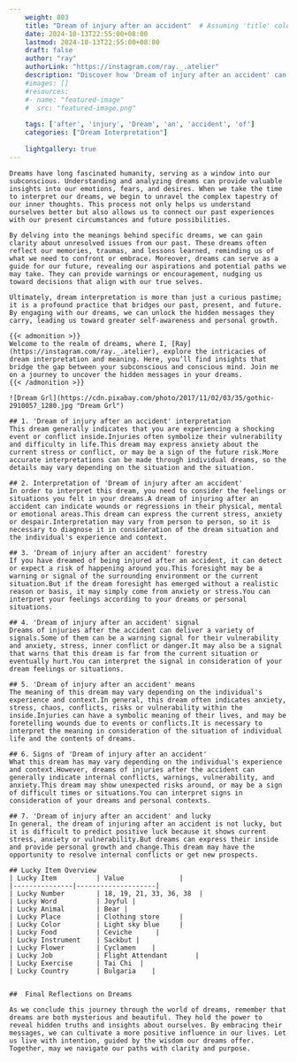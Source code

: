```yaml
---
    weight: 803
    title: "Dream of injury after an accident"  # Assuming 'title' column exists
    date: 2024-10-13T22:55:00+08:00
    lastmod: 2024-10-13T22:55:00+08:00
    draft: false
    author: "ray"
    authorLink: "https://instagram.com/ray._.atelier"
    description: "Discover how 'Dream of injury after an accident' can interpret your future and uncover its significant meanings in your life."
    #images: []
    #resources:
    #- name: "featured-image"
    #  src: "featured-image.png"
    
    tags: ['after', 'injury', 'Dream', 'an', 'accident', 'of']
    categories: ["Dream Interpretation"]
    
    lightgallery: true
---
```

    
    Dreams have long fascinated humanity, serving as a window into our subconscious. Understanding and analyzing dreams can provide valuable insights into our emotions, fears, and desires. When we take the time to interpret our dreams, we begin to unravel the complex tapestry of our inner thoughts. This process not only helps us understand ourselves better but also allows us to connect our past experiences with our present circumstances and future possibilities.
    
    By delving into the meanings behind specific dreams, we can gain clarity about unresolved issues from our past. These dreams often reflect our memories, traumas, and lessons learned, reminding us of what we need to confront or embrace. Moreover, dreams can serve as a guide for our future, revealing our aspirations and potential paths we may take. They can provide warnings or encouragement, nudging us toward decisions that align with our true selves.
    
    Ultimately, dream interpretation is more than just a curious pastime; it is a profound practice that bridges our past, present, and future. By engaging with our dreams, we can unlock the hidden messages they carry, leading us toward greater self-awareness and personal growth.
    
    {{< admonition >}}
    Welcome to the realm of dreams, where I, [Ray](https://instagram.com/ray._.atelier), explore the intricacies of dream interpretation and meaning. Here, you’ll find insights that bridge the gap between your subconscious and conscious mind. Join me on a journey to uncover the hidden messages in your dreams.
    {{< /admonition >}}
    
    ![Dream Grl](https://cdn.pixabay.com/photo/2017/11/02/03/35/gothic-2910057_1280.jpg "Dream Grl")
    
    ## 1. 'Dream of injury after an accident' interpretation
    This dream generally indicates that you are experiencing a shocking event or conflict inside.Injuries often symbolize their vulnerability and difficulty in life.This dream may express anxiety about the current stress or conflict, or may be a sign of the future risk.More accurate interpretations can be made through individual dreams, so the details may vary depending on the situation and the situation.
    
    ## 2. Interpretation of 'Dream of injury after an accident'
    In order to interpret this dream, you need to consider the feelings or situations you felt in your dreams.A dream of injuring after an accident can indicate wounds or regressions in their physical, mental or emotional areas.This dream can express the current stress, anxiety or despair.Interpretation may vary from person to person, so it is necessary to diagnose it in consideration of the dream situation and the individual's experience and context.
    
    ## 3. 'Dream of injury after an accident' forestry
    If you have dreamed of being injured after an accident, it can detect or expect a risk of happening around you.This foresight may be a warning or signal of the surrounding environment or the current situation.But if the dream foresight has emerged without a realistic reason or basis, it may simply come from anxiety or stress.You can interpret your feelings according to your dreams or personal situations.
    
    ## 4. 'Dream of injury after an accident' signal
    Dreams of injuries after the accident can deliver a variety of signals.Some of them can be a warning signal for their vulnerability and anxiety, stress, inner conflict or danger.It may also be a signal that warns that this dream is far from the current situation or eventually hurt.You can interpret the signal in consideration of your dream feelings or situations.
    
    ## 5. 'Dream of injury after an accident' means
    The meaning of this dream may vary depending on the individual's experience and context.In general, this dream often indicates anxiety, stress, chaos, conflicts, risks or vulnerability within the inside.Injuries can have a symbolic meaning of their lives, and may be foretelling wounds due to events or conflicts.It is necessary to interpret the meaning in consideration of the situation of individual life and the contents of dreams.
    
    ## 6. Signs of 'Dream of injury after an accident'
    What this dream has may vary depending on the individual's experience and context.However, dreams of injuries after the accident can generally indicate internal conflicts, warnings, vulnerability, and anxiety.This dream may show unexpected risks around, or may be a sign of difficult times or situations.You can interpret signs in consideration of your dreams and personal contexts.
    
    ## 7. 'Dream of injury after an accident' and lucky
    In general, the dream of injuring after an accident is not lucky, but it is difficult to predict positive luck because it shows current stress, anxiety or vulnerability.But dreams can express their inside and provide personal growth and change.This dream may have the opportunity to resolve internal conflicts or get new prospects.
    
    ## Lucky Item Overview
    | Lucky Item          | Value              |
    |---------------|--------------------|
    | Lucky Number        | 18, 19, 21, 33, 36, 38  |
    | Lucky Word          | Joyful |
    | Lucky Animal        | Bear |
    | Lucky Place         | Clothing store     |
    | Lucky Color         | Light sky blue     |
    | Lucky Food          | Ceviche      |
    | Lucky Instrument    | Sackbut |
    | Lucky Flower        | Cyclamen    |
    | Lucky Job           | Flight Attendant       |
    | Lucky Exercise      | Tai Chi  |
    | Lucky Country       | Bulgaria    |
    
    
    ##  Final Reflections on Dreams
    
    As we conclude this journey through the world of dreams, remember that dreams are both mysterious and beautiful. They hold the power to reveal hidden truths and insights about ourselves. By embracing their messages, we can cultivate a more positive influence in our lives. Let us live with intention, guided by the wisdom our dreams offer. Together, may we navigate our paths with clarity and purpose.
    